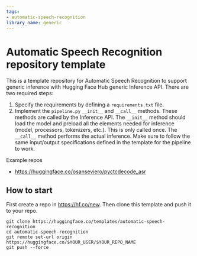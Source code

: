 ```yaml
---
tags:
- automatic-speech-recognition
library_name: generic
---
```


# Automatic Speech Recognition repository template

This is a template repository for Automatic Speech Recognition to support generic inference with Hugging Face Hub generic Inference API. There are two required steps:

1. Specify the requirements by defining a `requirements.txt` file.
2. Implement the `pipeline.py` `__init__` and `__call__` methods. These methods are called by the Inference API. The `__init__` method should load the model and preload all the elements needed for inference (model, processors, tokenizers, etc.). This is only called once. The `__call__` method performs the actual inference. Make sure to follow the same input/output specifications defined in the template for the pipeline to work.

Example repos
* https://huggingface.co/osanseviero/pyctcdecode_asr

## How to start
First create a repo in https://hf.co/new. 
Then clone this template and push it to your repo.
```
git clone https://huggingface.co/templates/automatic-speech-recognition
cd automatic-speech-recognition
git remote set-url origin https://huggingface.co/$YOUR_USER/$YOUR_REPO_NAME
git push --force
```
